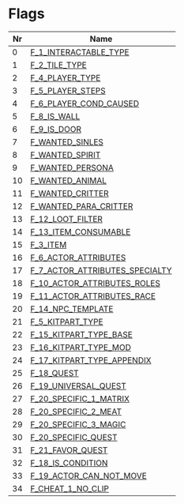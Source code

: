 

# Flags



| Nr | Name | 
|  --  |  --  | 
| 0 | [F_1_INTERACTABLE_TYPE](List/0.md) | 
| 1 | [F_2_TILE_TYPE](List/1.md) | 
| 2 | [F_4_PLAYER_TYPE](List/2.md) | 
| 3 | [F_5_PLAYER_STEPS](List/3.md) | 
| 4 | [F_6_PLAYER_COND_CAUSED](List/4.md) | 
| 5 | [F_8_IS_WALL](List/5.md) | 
| 6 | [F_9_IS_DOOR](List/6.md) | 
| 7 | [F_WANTED_SINLES](List/7.md) | 
| 8 | [F_WANTED_SPIRIT](List/8.md) | 
| 9 | [F_WANTED_PERSONA](List/9.md) | 
| 10 | [F_WANTED_ANIMAL](List/10.md) | 
| 11 | [F_WANTED_CRITTER](List/11.md) | 
| 12 | [F_WANTED_PARA_CRITTER](List/12.md) | 
| 13 | [F_12_LOOT_FILTER](List/13.md) | 
| 14 | [F_13_ITEM_CONSUMABLE](List/14.md) | 
| 15 | [F_3_ITEM](List/15.md) | 
| 16 | [F_6_ACTOR_ATTRIBUTES](List/16.md) | 
| 17 | [F_7_ACTOR_ATTRIBUTES_SPECIALTY](List/17.md) | 
| 18 | [F_10_ACTOR_ATTRIBUTES_ROLES](List/18.md) | 
| 19 | [F_11_ACTOR_ATTRIBUTES_RACE](List/19.md) | 
| 20 | [F_14_NPC_TEMPLATE](List/20.md) | 
| 21 | [F_5_KITPART_TYPE](List/21.md) | 
| 22 | [F_15_KITPART_TYPE_BASE](List/22.md) | 
| 23 | [F_16_KITPART_TYPE_MOD](List/23.md) | 
| 24 | [F_17_KITPART_TYPE_APPENDIX](List/24.md) | 
| 25 | [F_18_QUEST](List/25.md) | 
| 26 | [F_19_UNIVERSAL_QUEST](List/26.md) | 
| 27 | [F_20_SPECIFIC_1_MATRIX](List/27.md) | 
| 28 | [F_20_SPECIFIC_2_MEAT](List/28.md) | 
| 29 | [F_20_SPECIFIC_3_MAGIC](List/29.md) | 
| 30 | [F_20_SPECIFIC_QUEST](List/30.md) | 
| 31 | [F_21_FAVOR_QUEST](List/31.md) | 
| 32 | [F_18_IS_CONDITION](List/32.md) | 
| 33 | [F_19_ACTOR_CAN_NOT_MOVE](List/33.md) | 
| 34 | [F_CHEAT_1_NO_CLIP](List/34.md) | 

